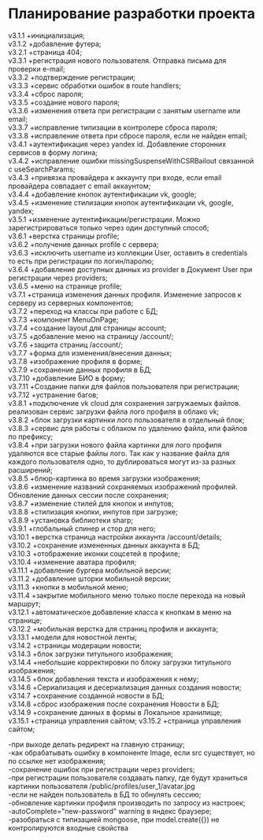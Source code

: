 # Планирование разработки проекта

v3.1.1 +инициализация;  
v3.1.2 +добавление футера;  
v3.2.1 +страница 404;  
v3.3.1 +регистрация нового пользователя. Отправка письма для проверки e-mail;  
v3.3.2 +подтверждение регистрации;  
v3.3.3 +сервис обработки ошибок в route handlers;  
v3.3.4 +сброс пароля;  
v3.3.5 +создание нового пароля;  
v3.3.6 +изменения ответа при регистрации с занятым username или email;  
v3.3.7 +исправление типизации в контролере сброса пароля;  
v3.3.8 +исправление ответа при сбросе пароля, если не найден email;  
v3.4.1 +аутентификация через yandex id. Добавление сторонних сервисов в форму логина;  
v3.4.2 +исправление ошибки missingSuspenseWithCSRBailout связанной с useSearchParams;  
v3.4.3 +привязка провайдера к аккаунту при входе, если email провайдера совпадает с email
аккаунтом;  
v3.4.4 +добавление кнопок аутентификации vk, google;  
v3.4.5 +изменение стилизации кнопок аутентификации vk, google, yandex;  
v3.5.1 +изменение аутентификации/регистрации. Можно зарегистрироваться только через один
доступный способ;  
v3.6.1 +верстка страницы profile;  
v3.6.2 +получение данных profile с сервера;  
v3.6.3 +исключить username из коллекции User, оставить в credentials то есть при регистрации по
логин/паролю;  
v3.6.4 +добавление доступных данных из provider в Документ User при регистрации через
providers;  
v3.6.5 +меню на странице profile;  
v3.7.1 +страница изменения данных профиля. Изменение запросов к серверу из серверных
компонентов;  
v3.7.2 +переход на классы при работе с БД;  
v3.7.3 +компонент MenuOnPage;  
v3.7.4 +создание layout для страницы account;  
v3.7.5 +добавление меню на страницу /account/;  
v3.7.6 +защита страниц /account/;  
v3.7.7 +форма для изменения/внесения данных;  
v3.7.8 +изображение профиля в форме;  
v3.7.9 +сохранение данных профиля в БД;  
v3.7.10 +добавление БИО в форму;  
v3.7.11 +Создание папки для файлов пользователя при регистрации;  
v3.7.12 +устранение багов;  
v3.8.1 +подключение vk cloud для сохранения загружаемых файлов. реализован сервис загрузки файла
лого профиля в облако vk;  
v3.8.2 +блок загрузки картинки лого пользователя в отдельный блок;  
v3.8.3 +сервис для работы с облаком по удалению файла, или файлов по префиксу;  
v3.8.4 +при загрузки нового файла картинки для лого профиля удаляются все старые файлы лого. Так
как у название файла для каждого пользователя одно, то дублироваться могут из-за разных
расширений;  
v3.8.5 +блюр-картинка во время загрузки изображения;  
v3.8.6 +изменение названий сохраняемых изображений профилей. Обновление данных сессии после
сохранения;  
v3.8.7 +изменение стилей для кнопок и инпутов;  
v3.8.8 +стилизация кнопки, инпутов при загрузке;  
v3.8.9 +установка библиотеки sharp;  
v3.9.1 +глобальный спинер и стор для него;  
v3.10.1 +верстка страница настройки аккаунта /account/details;  
v3.10.2 +сохранение измененных данных аккаунта в БД;  
v3.10.3 +отображение иконки соцсетей в профиле;  
v3.10.4 +изменение аватара профиля;  
v3.11.1 +добавление бургера мобильной версии;  
v3.11.2 +добавление шторки мобильной версии;  
v3.11.3 +кнопки в мобильной меню;  
v3.11.4 +закрытие мобильного меню только после перехода на новый маршрут;  
v3.12.1 +автоматическое добавление класса к кнопкам в меню на странице;  
v3.12.2 +мобильная верстка для страниц профиля и аккаунта;  
v3.13.1 +модели для новостной ленты;  
v3.14.2 +страницы модерации новости;  
v3.14.3 +блок загрузки титульного изображения;  
v3.14.4 +небольшие корректировки по блоку загрузки титульного изображения;  
v3.14.5 +блок добавления текста и изображения к нему;  
v3.14.6 +Сериализация и десериализация данных создания новости;  
v3.14.7 +сохранение созданной новости в БД;  
v3.14.8 +сброс изображения после сохранения Новости в БД;  
v3.14.9 +сохранение данных в формы в Локальное хранилище;  
v3.15.1 +страница управления сайтом; v3.15.2 +страница управления сайтом;

-при выходе делать редирект на главную страницу;  
-как обрабатывать ошибку в компоненте Image, если src существует, но по ссылке нет
изображения;  
-сохранение ошибок при регистрации через providers;  
-при регистрации пользователя создавать папку, где будут храниться картинки пользователя
/public/profiles/user_1/avatar.jpg  
-если не найден пользователь в БД то обнулять сессию;  
-обновление картинки профиля производить по запросу из настроек;  
-autoComplete="new-password" warning в яндекс браузере;  
-разобраться с типизацией mongoose, при model.create({}) не контролируются входные свойства
